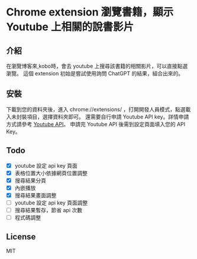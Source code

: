 # Chrome extension 瀏覽書籍，顯示 Youtube 上相關的說書影片

## 介紹

在瀏覽博客來,kobo時，會去 youtube 上搜尋該書籍的相關影片，可以直接點選瀏覽。
這個 extension 初始是嘗試使用詢問 ChatGPT 的結果，組合出來的。

## 安裝

下載到您的資料夾後，進入 chrome://extensions/ ，打開開發人員模式，點選載入未封裝項目，選擇資料夾即可。
還需要自行申請 Youtube API key。詳情申請方式請參考 [Youtube API](https://developers.google.com/youtube/v3/getting-started?hl=zh-tw)。
申請完 Youtube API 後需到設定頁面填入您的 API Key。

## Todo
- [x] youtube 設定 api key 頁面
- [x] 表格位置大小依據網頁位置調整
- [x] 搜尋結果分頁
- [x] 內嵌播放
- [x] 搜尋結果畫面調整
- [ ] youtube 設定 api key 頁面調整
- [ ] 搜尋結果暫存，節省 api 次數
- [ ] 程式碼調整

## License

MIT
